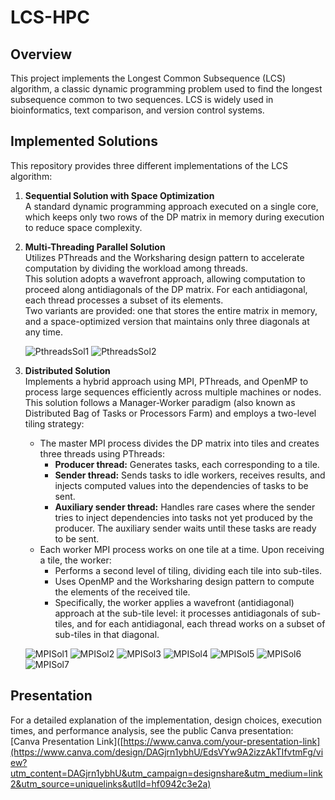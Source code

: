 # LCS-HPC

## Overview

This project implements the Longest Common Subsequence (LCS) algorithm, a classic dynamic programming problem used to find the longest subsequence common to two sequences. LCS is widely used in bioinformatics, text comparison, and version control systems.

## Implemented Solutions

This repository provides three different implementations of the LCS algorithm:

1. **Sequential Solution with Space Optimization**  
   A standard dynamic programming approach executed on a single core, which keeps only two rows of the DP matrix in memory during execution to reduce space complexity.

2. **Multi-Threading Parallel Solution**  
   Utilizes PThreads and the Worksharing design pattern to accelerate computation by dividing the workload among threads.  
   This solution adopts a wavefront approach, allowing computation to proceed along antidiagonals of the DP matrix. For each antidiagonal, each thread processes a subset of its elements.  
   Two variants are provided: one that stores the entire matrix in memory, and a space-optimized version that maintains only three diagonals at any time.

   ![PthreadsSol1](https://github.com/user-attachments/assets/fa035a46-5dac-4e48-a437-5ac0e7d4e5ff)
   ![PthreadsSol2](https://github.com/user-attachments/assets/94ff4fd9-fc58-4b2c-a9ef-4c448454fed1)
   

4. **Distributed Solution**  
   Implements a hybrid approach using MPI, PThreads, and OpenMP to process large sequences efficiently across multiple machines or nodes.  
   This solution follows a Manager-Worker paradigm (also known as Distributed Bag of Tasks or Processors Farm) and employs a two-level tiling strategy:
   - The master MPI process divides the DP matrix into tiles and creates three threads using PThreads:
     * **Producer thread:** Generates tasks, each corresponding to a tile.
     * **Sender thread:** Sends tasks to idle workers, receives results, and injects computed values into the dependencies of tasks to be sent.
     * **Auxiliary sender thread:** Handles rare cases where the sender tries to inject dependencies into tasks not yet produced by the producer. The auxiliary sender waits until these tasks are ready to be sent.
   - Each worker MPI process works on one tile at a time. Upon receiving a tile, the worker:
     * Performs a second level of tiling, dividing each tile into sub-tiles.
     * Uses OpenMP and the Worksharing design pattern to compute the elements of the received tile.
     * Specifically, the worker applies a wavefront (antidiagonal) approach at the sub-tile level: it processes antidiagonals of sub-tiles, and for each antidiagonal, each thread works on a subset of sub-tiles in that diagonal.

   ![MPISol1](https://github.com/user-attachments/assets/e617f0d2-0ad2-485a-95eb-ac72a7e2732e)
   ![MPISol2](https://github.com/user-attachments/assets/d1340312-eac2-45b7-98fe-2a9fe0ee838c)
   ![MPISol3](https://github.com/user-attachments/assets/63d142fa-9dc4-45ad-92d3-5dbdd4280b92)
   ![MPISol4](https://github.com/user-attachments/assets/f1ba3851-e193-4ba3-a810-0b04c1a6ddc5)
   ![MPISol5](https://github.com/user-attachments/assets/7260ba36-d76a-463d-b5e0-f877afe3815d)
   ![MPISol6](https://github.com/user-attachments/assets/e9ddea27-0100-4c75-a8e1-4365b0bf0bdf)
   ![MPISol7](https://github.com/user-attachments/assets/6fca57b8-97cd-442e-8413-9603512ba50b)
   

## Presentation

For a detailed explanation of the implementation, design choices, execution times, and performance analysis, see the public Canva presentation:  
[Canva Presentation Link]([https://www.canva.com/your-presentation-link](https://www.canva.com/design/DAGjrn1ybhU/EdsVYw9A2izzAkTIfvtmFg/view?utm_content=DAGjrn1ybhU&utm_campaign=designshare&utm_medium=link2&utm_source=uniquelinks&utlId=hf0942c3e2a)
